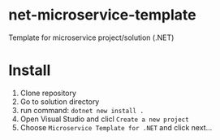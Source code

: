 # net-microservice-template
Template for microservice project/solution (.NET)

# Install
1) Clone repository
2) Go to solution directory
3) run command: `dotnet new install .`
4) Open Visual Studio and clicl `Create a new project`
5) Choose `Microservice Template for .NET` and click next...
